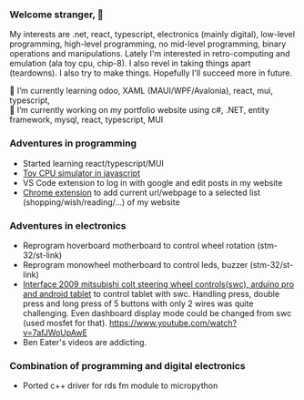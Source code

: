 ### Welcome stranger, 👋

My interests are .net, react, typescript, electronics (mainly digital), low-level programming, high-level programming, no mid-level programming, binary operations and manipulations.
Lately I'm interested in retro-computing and emulation (ala toy cpu, chip-8).
I also revel in taking things apart (teardowns).
I also try to make things. Hopefully I'll succeed more in future.

🌱 I’m currently learning odoo, XAML (MAUI/WPF/Avalonia), react, mui, typescript, <br/>
🔭 I’m currently working on my portfolio website using c#, .NET, entity framework, mysql, react, typescript, MUI

### Adventures in programming
* Started learning react/typescript/MUI
* [Toy CPU simulator in javascript](https://suresh-subedi.github.io/toy-cpu-emulator/)
* VS Code extension to log in with google and edit posts in my website
* [Chrome extension](https://sureshsubedi.wordpress.com/2024/01/06/chrome-extension-to-add-current-website-webpage-to-a-list-in-ssubedi-com/) to add current url/webpage to a selected list (shopping/wish/reading/...) of my website

### Adventures in electronics
* Reprogram hoverboard motherboard to control wheel rotation (stm-32/st-link)
* Reprogram monowheel motherboard to control leds, buzzer (stm-32/st-link)
* [Interface 2009 mitsubishi colt steering wheel controls(swc), arduino pro and android tablet](https://sureshsubedi.wordpress.com/2022/03/08/adding-steering-wheel-controls-to-mitsubishi-colt-and-imars-10-1-android-tablet/) to control tablet with swc. Handling  press, double press and long press of 5 buttons with only 2 wires was quite challenging. Even dashboard display mode could be changed from swc (used mosfet for that). https://www.youtube.com/watch?v=7afJWoUpAwE
* Ben Eater's videos are addicting.

### Combination of programming and digital electronics
* Ported c++ driver for rds fm module to micropython

  

<!--
**Suresh-Subedi/Suresh-Subedi** is a ✨ _special_ ✨ repository because its `README.md` (this file) appears on your GitHub profile.

Here are some ideas to get you started:

- 🔭 I’m currently working on ...
- 🌱 I’m currently learning ...
- 👯 I’m looking to collaborate on ...
- 🤔 I’m looking for help with ...
- 💬 Ask me about ...
- 📫 How to reach me: ...
- 😄 Pronouns: ...
- ⚡ Fun fact: ...
-->
